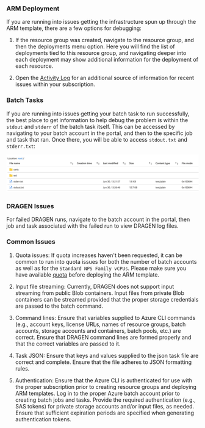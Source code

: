 ### ARM Deployment

If you are running into issues getting the infrastructure spun up through the
ARM template, there are a few options for debugging:

1. If the resource group was created, navigate to the resource group, and
then the deployments menu option.  Here you will find the list of deployments
tied to this resource group, and navigating deeper into each deployment
may show additional information for the deployment of each resource.

2. Open the [Activity Log](https://ms.portal.azure.com/#blade/Microsoft_Azure_ActivityLog/ActivityLogBlade)
for an additional source of information for recent issues within your subscription.

### Batch Tasks

If you are running into issues getting your batch task to run successfully,
the best place to get information to help debug the problem is within the
`stdout` and `stderr` of the batch task itself.  This can be accessed by navigating
to your batch account in the portal, and then to the specific job and task
that ran.  Once there, you will be able to access `stdout.txt` and `stderr.txt`:

![batch-task-file-list](./images/batch-task-file-list.png)

### DRAGEN Issues

For failed DRAGEN runs, navigate to the batch account in the portal, then job and task associated with the failed run
to view DRAGEN log files.

### Common Issues

1. Quota issues:  If quota increases haven't been requested, it can be common
to run into quota issues for both the number of batch accounts as well as for
the `Standard NPS Family vCPUs`.  Please make sure you have available
[quota](#deployment-steps) before deploying the ARM template.

2. Input file streaming:  Currently, DRAGEN does not support input streaming
from public Blob containers.  Input files from private Blob containers can be
streamed provided that the proper storage credentials are passed to the batch
command.

3. Command lines: Ensure that variables supplied to Azure CLI commands (e.g., account keys, license URLs, names of
resource groups, batch accounts, storage accounts and containers, batch pools, etc.) are correct.  Ensure that DRAGEN
command lines are formed properly and that the correct variables are passed to it.

4. Task JSON:  Ensure that keys and values supplied to the json task file are correct and complete.  Ensure that the
file adheres to JSON formatting rules.

5. Authentication:  Ensure that the Azure CLI is authenticated for use with the proper subscription prior to creating
resource groups and deploying ARM templates.  Log in to the proper Azure batch account prior to creating
batch jobs and tasks.  Provide the required authentication (e.g., SAS tokens) for private storage accounts and/or
input files, as needed.  Ensure that sufficient expiration periods are specified when generating authentication tokens.
